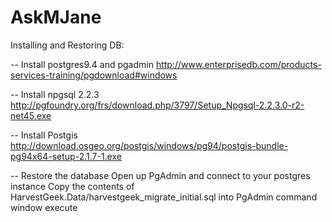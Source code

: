 # AskMJane

Installing and Restoring DB:

-- Install postgres9.4 and pgadmin 
http://www.enterprisedb.com/products-services-training/pgdownload#windows

-- Install npgsql 2.2.3
http://pgfoundry.org/frs/download.php/3797/Setup_Npgsql-2.2.3.0-r2-net45.exe

-- Install Postgis
http://download.osgeo.org/postgis/windows/pg94/postgis-bundle-pg94x64-setup-2.1.7-1.exe

-- Restore the database 
Open up PgAdmin and connect to your postgres instance
Copy the contents of HarvestGeek.Data/harvestgeek_migrate_initial.sql into PgAdmin command window
execute
